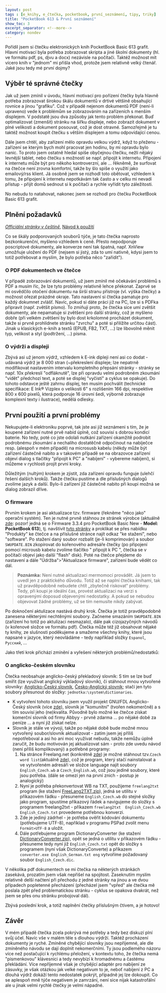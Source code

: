 ```yaml
---
layout: post
tags : [e_knihy, e_čtečka, pocketbook, první_seznámení, tipy, triky]
title: "PocketBook 613 & První seznámení"
show_toc: 3
excerpt_separator: <!--more-->
category: nondev
---
```


Pořídil jsem si čtečku elektronických knih PocketBook Basic 613 grafit. Hlavní motivací byla potřeba zobrazovat skripta a jiné školní dokumenty (hl. ve formátu pdf, ps, djvu a docx) nezávisle na počítači. Taktéž možnost mít vícero knih v "jednom" mi přišla vhod, protože jsem relativně velký čtenář. Jaké jsou tedy mé první dojmy?

<!--more-->

## Výběr té správné čtečky

Jak už jsem zmínil v úvodu, hlavní motivací pro pořízení čtečky byla hlavně potřeba zobrazovat širokou škálu dokumentů v drtivé většině obsahující rovnice a jinou "grafiku". Což v případě nejenom dokumentů PDF (není-li upraveno) vede k problémům se zobrazováním na zařízeních s menším displejem. V podstatě jsou dva způsoby jak tento problém překonat. Buď optimalizovat (zmenšit) stránku na šířku displeje, nebo zobrazit dokument v plné velikosti a dokument posouvat, což je dost otravné. Samozřejmě je tu taktéž možnost koupit čtečku s větším displejem a tomu odpovídající cenou.

Dále jsem chtěl, aby zařízení mělo opravdu velkou výdrž, když to přeženu - zařízení se kterým bych mohl pracovat jen hodinu, by mi opravdu bylo nanic. To proto jsem ostatně hledal spíše obyčejnou čtečku, nežli nějaký levnější tablet, nebo čtečku s možností se např. připojit k internetu. Připojení k internetu může být pro někoho kontroverzní, ale ... řěkněmě, že surfovat na čtečce není zrovna komfortní, takže by šlo spíše o využití jako emailový/rss klient. Já osobně jsem se rozhodl toto obětovat, vzhledem k tomu, že připojení k internetu nepotkávám tak často a v celku mi nevadí přístup - přijít domů sednout si k počítači a rychle vyřídit tyto záležitosti. 

No nebudu to natahovat, nakonec jsem se rozhodl pro čtečku PocketBook Basic 613 grafit.

## Plnění požadavků

_[Officiální stránky v češtině](http://www.pocketbook-int.com/cz/products/pocketbook-basic-new "Otevře nové okně stránky výrobce")_, [Návod k použití](/images/2013-01/navod-k-pouziti-pocketbook-basic.pdf "PocketBook Basic 613 grafit - návod k použití v češtině")

Co se škály podporovaných souborů týče, je tato čtečka naprosto bezkonkurenční, myšleno vzhledem k ceně. Přesto nepodporuje poscriptové dokumenty, ale konverze není tak špatná, např. XnView umožňuje uložení do PDF (nejsem si jistý, zda to umí nativně, kdysi jsem to totiž potřebovat a myslím, že bylo potřeba něco "zařídit").

### O PDF dokumentech ve čtečce
V případě zobrazování dokumentů, už jsem zmínil mé očekávání problémů s PDF a musím říc, že lze tyto problémy relativně lehce překonat. Zaprvé se mi osvědčilo otočení dokumentu na širší stranu přístroje (vl. výška čtečky) a možnost ořezat prázdné okraje. Tato nastavení si čtečka pamatuje pro každý dokumnet zvlášť. Navíc, pokud si dáte práci již na PC, lze si s PDFka připravit (např. zvětšit písmo). To zmiňuji proto, že čtečka sice umí zvětšit dokumenty, ale nepamatuje si zvětšení pro další stránky, což je myšleno dobře (při velkém zvětšení by bylo dost krkolomné procházet dokument, takže si prvně prohlídnete stránku "zvrchu" a poté si přilížíte určitou část). Jinak u klasických e-knih a textů (EPUB, FB2, TXT, ...) lze libovolně měnit typ, velikost a styl (podtržení, ...) písma.

### O výdrži a displeji
Zbývá asi už jenom výdrž, vzhledem k E-ink dipleji není asi co dodat - udávaná výdrž je 8 000 stran (~překreslení displeje; lze nepatrně modifikovat nastavením intervalu kompletního přepsání stránky - stránky se např. 10x překreslí "odfláknutě", lze při opravdu velmi podrobném zkoumání "vidět" předchozí text, a poté se displej "vyčistí" a cyklus se opakuje). Do tohoto odstavce ještě zahrnu displej, ten musím pochválit (technické specifikace: E Ink® Vizplex o velikosti 6" s rozlišením 166 dpi, respektive 800 x 600 pixelů, která podporuje 16 úrovní šedi, výborně zobrazuje komplexní texty i ilustrace), nedělá odlesky.

## První použití a první problémy

Nekupujete-li elektroniku poprvé, tak jste asi již seznámeni s tím, že je koupené zařízení nutné prvě nabíd úplně, což souvisí s dobrou kondicí baterie. No tedy, poté co jste odolali nutkání zařízení okamžitě podrobit podrobnému zkoumání a nechaliho dostatěčně odpočinout na nabíječce resp. (alespoň v mém případě) na microsusb kabelu (někdy může být zařízení částečně nabito a v takovém případě se na obrazovce zařízení objeví dialog s tlačítky "připojit k PC" a "nabíjení" - vybereme nabíjení), si můžeme v rychlosti projít první kroky.

Důležitým (nultým) krokem je zjistit, zda zařízení opravdu funguje (ulehčí řešení dalších kroků). Takže čtečku pustíme a dle příslušných dialogů zvolíme jazyk a další. Bylo-li zařízení již částečně nabito při koupi možná se dialog zobrazil dříve.

### O firmware
Prvním krokem je asi aktualizace tzv. firmware (řekněme "něco jako" operační systém). Ten je nutné prvně stáhnou ze stránek výrobce (aktuálně [zde](http://download.pocketbook-int.com/fw/Foxconn/613/user/sw_20121115_613_EURO_H3.3.4378_3.3.4869_user.zip "Firmware 3.3.4"): pozor! jedná se o Firmware 3.3.4 pro PocketBook Basic New - **Model: PocketBook 613**), tj. navštívit [tyto stránky](http://www.pocketbook-int.com/cz/ "Oficiální stránky firmy PocketBook v češtině") a proklikat se přes nabídku "Produkty" ke čtečce a na příslušné stránce najít odkaz "ke stažení", nebo "software". Po stažení daný soubor rozbalit (je-li komprimován) a soubor `SWUPDATE.BIN` zkopírovat do kořenového adresáře čtečky (po připojení pomocí microusb kabelu zvolíme tlačítko " připojit k PC ", čtečka se v počítači objeví jako další "flash" disk). Poté na čtečce přejdeme do nastavení a dále "Údržba">"Aktualizace  firmware", zařízení bude vědět co dál.

> **Poznámka:** Není nutné aktualizaci mermomocí provádět. Já jsem to uvedl jen z praktického důvodu. Totiž až se naplní čtečka knihami, tak už pravděpodobně nebudete chtít „zbytečně riskovat“ problémy. Tedy, při koupi je ideální čas, provést aktualizaci na verzi s opravenými doposud objevenými nedostatky. A pokud se nebudou objevovat žádné problémy, už se tím nemusíte nikdy zabývat.

Po doknočení aktulizace nastává druhý krok. Čtečka je totiž pravděpodobně zanesena některými nechtěnými soubory. Začneme smazáním `SWUPDATE.BIN` (zařízení ho totiž po aktulizaci nesmazalo), dále pak cizojazyčných návodů (v kořenové složce ve formátu pdf). Čtečka může též již obsahovat nějaké ty knihy, ze slušnosti poděkujeme a smažeme všechny knihy, které jsou napsané v jazyce, který neovládáme - tedy například složky `Espanol`, `Русский`, ...

Jako třetí krok přichází zmínění a vyřešení některých problémů/nedostatků:

### O anglicko-českém slovníku
Čtečka neobsahuje anglicko-český překladový slovník: S tím se lze buď smířit (lze využívat anglický výkladový slovník), či stáhnout mnou vytvořené slovníky: [Anglicko-Český slovník](/images/2013-01/english_czech_utf8.dic), [Česko-Anglický slovník](/images/2013-01/czech_english_utf8.dic); stačí jen tyto soubory přesunout do složky: `jednotka:\system\dictionaries`.

- K vytvoření tohoto slovníku jsem využil projekt GNU/FDL Anglicko-Český slovník (více [zde](http://slovnik.zcu.cz/uvod.php "Projekt otevřeného anglicko-českého slovníku")), slovník je "komunitní" (tvořen nekomerčně) a s tím souvisí jeho (ne)kvalita. Původně bylo možné ke čtečce získat komerční slovník od firmy Abbyy - prvně zdarma ... po nějaké době za peníze ... a nyní již získat nelze.
- Slovník je stále ve vývoji, takže po nějaké době bude možné mnou vytvořený soubor/slovník aktualizovat - zatím jsem jej příliš nepotřeboval a asi ho ani moc využívat nebudu, takže nemůžu úplně zaručit, že budu motivován jej aktualizovat sám - proto zde uvedu návod (není příliš komplikovaný) a potřebné programy:
    1.  Na stránce Freelang.net (konkrétně [zde](http://www.freelang.net/dictionary/czech.php "stažení free slovníku")) je možné stáhnout tzv.`Czech word list`(aktuálně [zde](http://www.freelang.net/download/stats/dictionary/czech.php "Czech word list")), což je program, který stačí nainstalovat a ve vytvořeném adresáři ve složce language najít soubory `English_Czech.wb` a `Czech_English.wb`, což jsou jediné soubory, které jsou potřeba. (dále se omezí jen na první znich - postup je analogický)
    1.  Nyní je potřeba překonvertovat WB na TXT, použijeme `freelang2txt` program (ke stažení [FreeLang2TXT.zip](/images/2013-01/freelang2txt.zip)), jedná se utilitu v příkazovém řádku - přesuneme `English_Czech.wb` do stejné složky jako program, spustíme příkazový řádek a navigujeme do složky s programem freelang2txt - příkazem `freelang2txt  English_Czech.wb  English_Czech.txt` provedeme potřebnou konverzi.
    1.  Zde je jediný zádrhel - je potřeba ověřit kódování dokumentu (potřebujeme UTF-8), například v programu PSPad zvolit menu `Formát>UTF-8` a uložit.
    1.  Dále potřebujeme program DictionaryConverter (ke stažení [DictionaryConverter.zip](/images/2013-01/DictionaryConverter.zip)), opět se jedná o utilitu v příkazovém řádku - přesuneme tedy nyní již `English_Czech.txt` opět do složky s programem (nyní však  DictionaryConverte) a příkazem `converter.exe English_German.txt eng` vytvoříme požadovaný soubor `English_Czech.dic`.

V několika pdf dokumentech se mi čtečka na některých stránkách zasekává, prozatím jsem však nepřišel na spojitost. Zaseknutím myslím relativně delší načtení při přechodu z jedné stránky na jinou a ve dvou případech popletenné přecházení (přecházel jsem "vpřed" ale čtečka mě poslala zpět před problematickou stránku - cyklus se opakova dvakrát, než jsem se přes onu stránku probojoval dál).

Zbývá poslední krok, a totiž naplnění čtečky příslušným čtivem, a je hotovo!

## Závěr

V mém případě čtečka zcela pokrývá mé potřeby a tedy bez diskuzí plní svůj účel. Navíc vše v malém těle s dlouhou výdrží. Taktéž procházení dokumenty je ryché. Zmíněné chybějící slovníky jsou nepříjemné, ale dle zmíněného návodu se dají doplnit nekomerčními. Ty jsou podlemého názoru více než postačující k rychlému přeložení, v kontextu toho, že čtečka nemá "písmenkovou" klávesnici a tedy nevybízí k hromadnému a častému překládání. Více nepříjemné však je chybějící adaptér pro nabíjení ze zásuvky, je však otázkou jak velké negativum to je, neboť nabíjení z PC a dlouhá výdrž dokáží tento nedostatek pokrýt, případně jej lze dokoupit. Co se aplespoň mně týče negativem je zamrzání, není sice nijak katastrofální ale u jinak velmi rychlé čtečky je velmi nápadné.